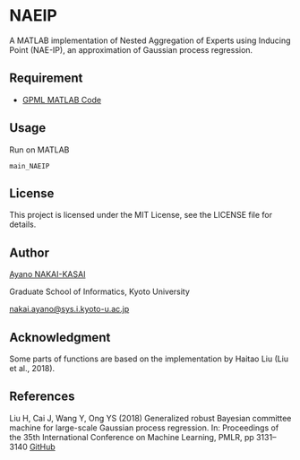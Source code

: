 # NAEIP
A MATLAB implementation of Nested Aggregation of Experts using Inducing Point (NAE-IP), an approximation of Gaussian process regression.

## Requirement
- [GPML MATLAB Code](http://www.gaussianprocess.org/gpml/code/matlab/doc/)

## Usage
Run on MATLAB 
```
main_NAEIP
```

## License
This project is licensed under the MIT License, see the LICENSE file for details.

## Author
[Ayano NAKAI-KASAI](https://sites.google.com/view/ayano-nakai/home)

Graduate School of Informatics, Kyoto University

nakai.ayano@sys.i.kyoto-u.ac.jp

## Acknowledgment
Some parts of functions are based on the implementation by Haitao Liu (Liu et al., 2018).

## References
Liu H, Cai J, Wang Y, Ong YS (2018) Generalized robust Bayesian committee machine for
large-scale Gaussian process regression. In: Proceedings of the 35th International Conference
on Machine Learning, PMLR, pp 3131–3140 [GitHub](https://github.com/LiuHaiTao01/GRBCM)
